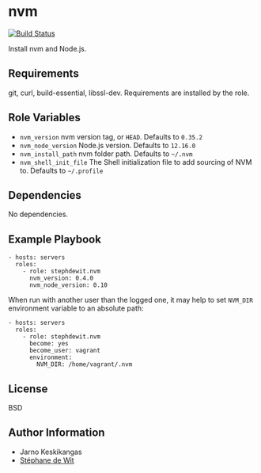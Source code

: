 nvm
===

[![Build Status](https://travis-ci.org/stephdewit/ansible-nvm.svg?branch=master)](https://travis-ci.org/stephdewit/ansible-nvm)

Install nvm and Node.js.

Requirements
------------

git, curl, build-essential, libssl-dev. Requirements are installed by the role.

Role Variables
--------------

* `nvm_version` nvm version tag, or `HEAD`. Defaults to `0.35.2`
* `nvm_node_version` Node.js version. Defaults to `12.16.0`
* `nvm_install_path` nvm folder path. Defaults to `~/.nvm`
* `nvm_shell_init_file` The Shell initialization file to add sourcing of NVM to. Defaults to `~/.profile`

Dependencies
------------

No dependencies.

Example Playbook
----------------

    - hosts: servers
      roles:
        - role: stephdewit.nvm
          nvm_version: 0.4.0
          nvm_node_version: 0.10

When run with another user than the logged one, it may help to set `NVM_DIR` environment variable to an absolute path:

    - hosts: servers
      roles:
        - role: stephdewit.nvm
          become: yes
          become_user: vagrant
          environment:
            NVM_DIR: /home/vagrant/.nvm

License
-------

BSD

Author Information
------------------

- Jarno Keskikangas
- [Stéphane de Wit](https://www.stephanedewit.be)
